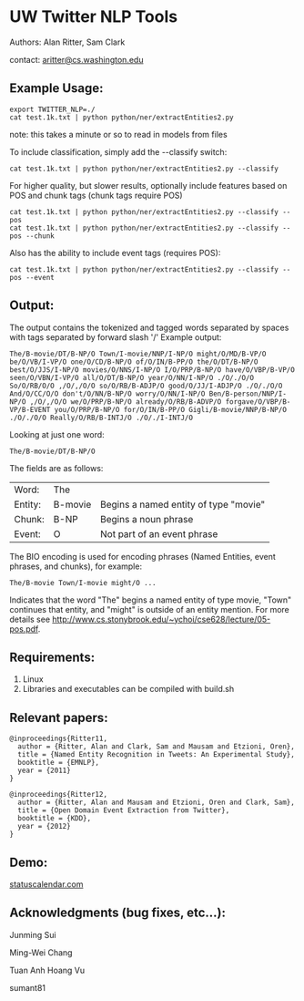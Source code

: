 UW Twitter NLP Tools
====================
Authors: Alan Ritter, Sam Clark

contact: aritter@cs.washington.edu

Example Usage:
--------------

	export TWITTER_NLP=./
	cat test.1k.txt | python python/ner/extractEntities2.py

note: this takes a minute or so to read in models from files


To include classification, simply add the --classify switch:

	cat test.1k.txt | python python/ner/extractEntities2.py --classify


For higher quality, but slower results, optionally include features based on POS and chunk tags
(chunk tags require POS)

	cat test.1k.txt | python python/ner/extractEntities2.py --classify --pos
	cat test.1k.txt | python python/ner/extractEntities2.py --classify --pos --chunk

Also has the ability to include event tags (requires POS):

	cat test.1k.txt | python python/ner/extractEntities2.py --classify --pos --event

Output:
-------------
The output contains the tokenized and tagged words separated by spaces with tags separated
by forward slash '/'
Example output:

	The/B-movie/DT/B-NP/O Town/I-movie/NNP/I-NP/O might/O/MD/B-VP/O be/O/VB/I-VP/O one/O/CD/B-NP/O of/O/IN/B-PP/O the/O/DT/B-NP/O best/O/JJS/I-NP/O movies/O/NNS/I-NP/O I/O/PRP/B-NP/O have/O/VBP/B-VP/O seen/O/VBN/I-VP/O all/O/DT/B-NP/O year/O/NN/I-NP/O ./O/./O/O So/O/RB/O/O ,/O/,/O/O so/O/RB/B-ADJP/O good/O/JJ/I-ADJP/O ./O/./O/O And/O/CC/O/O don't/O/NN/B-NP/O worry/O/NN/I-NP/O Ben/B-person/NNP/I-NP/O ,/O/,/O/O we/O/PRP/B-NP/O already/O/RB/B-ADVP/O forgave/O/VBP/B-VP/B-EVENT you/O/PRP/B-NP/O for/O/IN/B-PP/O Gigli/B-movie/NNP/B-NP/O ./O/./O/O Really/O/RB/B-INTJ/O ./O/./I-INTJ/O

Looking at just one word:

	The/B-movie/DT/B-NP/O

The fields are as follows:

<table>
<tr>
  <td>Word:</td>
  <td>The</td>
  <td></td>
</tr>
<tr>
  <td>Entity:</td>
  <td>B-movie</td>
  <td>Begins a named entity of type "movie"</td>
</tr>
<tr>
  <td>Chunk:</td>
  <td>B-NP</td>
  <td>Begins a noun phrase</td>
</tr>
<tr>
  <td>Event:</td>
  <td>O</td>
  <td>Not part of an event phrase</td>
</tr>
</table>

The BIO encoding is used for encoding phrases (Named Entities, event phrases, and chunks), for example:

    The/B-movie Town/I-movie might/O ...

Indicates that the word "The" begins a named entity of type movie, "Town" continues that entity, and "might" is outside of an entity mention.  For more details see http://www.cs.stonybrook.edu/~ychoi/cse628/lecture/05-pos.pdf.

Requirements:
-------------
1. Linux
2. Libraries and executables can be compiled with build.sh

Relevant papers:
--------------

	@inproceedings{Ritter11,
	  author = {Ritter, Alan and Clark, Sam and Mausam and Etzioni, Oren},
	  title = {Named Entity Recognition in Tweets: An Experimental Study},
	  booktitle = {EMNLP},
	  year = {2011}
	}

	@inproceedings{Ritter12,
	  author = {Ritter, Alan and Mausam and Etzioni, Oren and Clark, Sam},
	  title = {Open Domain Event Extraction from Twitter},
	  booktitle = {KDD},
	  year = {2012}
	}

Demo:
-----
[statuscalendar.com](http://statuscalendar.com)

Acknowledgments (bug fixes, etc...):
------------------------------------
Junming Sui

Ming-Wei Chang

Tuan Anh Hoang Vu

sumant81
